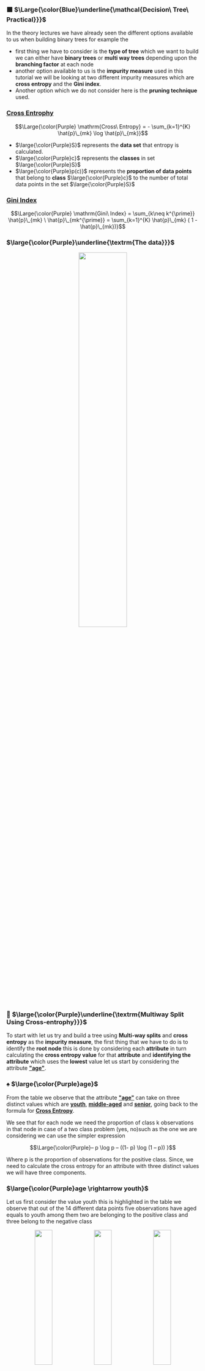### ⬛ $\Large{\color{Blue}\underline{\mathcal{Decision\ Tree\ Practical}}}$




In the theory lectures we have already seen the different options available to us when building binary trees for example the 
* first thing we have to consider is the **type of tree** which we want to build we can either have **binary trees** or **multi way trees** depending upon the **branching factor** at each node
* another option available to us is the **impurity measure** used in this tutorial we will be looking at two different impurity measures which are **cross entropy** and the **Gini index**.
* Another option which we do not consider here is the **pruning technique** used.

### <ins>Cross Entrophy</ins>

$$\Large{\color{Purple} \mathrm{Cross\ Entropy} = - \sum_{k=1}^{K} \hat{p}\_{mk} \log \hat{p}\_{mk}}$$


* $\large{\color{Purple}S}$ represents the **data set** that entropy is calculated.
* $\large{\color{Purple}c}$ represents the **classes** in set $\large{\color{Purple}S}$
* $\large{\color{Purple}p(c)}$ represents the **proportion of data points** that belong to **class** $\large{\color{Purple}c}$ to the number of total data points in the set $\large{\color{Purple}S}$

### <ins>Gini Index</ins>

$$\Large{\color{Purple} \mathrm{Gini\ Index} = \sum_{k\neq k^{\prime}} \hat{p}\_{mk} \ \hat{p}\_{mk^{\prime}} = \sum_{k=1}^{K}  \hat{p}\_{mk} ( 1 - \hat{p}\_{mk})}$$


### $\large{\color{Purple}\underline{\textrm{The data}}}$

<p align="center">
  <img src="https://github.com/iAmKankan/MachineLearning_With_Python/assets/12748752/fd303e94-8b44-4234-8a8b-8671c23e648e" width=50%/>
</p>

### 🔲 $\large{\color{Purple}\underline{\textrm{Multiway Split Using Cross-entrophy}}}$
To start with let us try and build a tree using **Multi-way splits** and **cross entropy** as the **impurity measure**, the first thing that we have to do is to identify the **root node** this is done by considering each **attribute** in turn calculating the **cross entropy value** for that **attribute** and **identifying the attribute** which uses the **lowest** value let us start by considering the attribute <ins><b>"age"</b></ins>. 

### ♠️ $\large{\color{Purple}age}$

From the table we observe that the attribute <ins><b>"age"</b></ins> can take on three distinct values which are <ins><b>youth</b></ins>, <ins><b>middle-aged</b></ins> and <ins><b>senior</b></ins>, going back to the formula for <ins><b>Cross Entropy</b></ins>. 

We see that for each node we need the proportion of class k observations in that node in case of a two class problem (yes, no)such as the one we are considering we can use the simpler expression 

$$\Large{\color{Purple}– p \log p – ((1- p) \log (1 – p)) }$$

Where p is the proportion of observations for the positive class. Since, we need to calculate the cross entropy for an attribute with three distinct values we will have three components.

### $\large{\color{Purple}age \rightarrow youth}$
Let us first consider the value youth this is highlighted in the table we observe that out of the 14 different data points five observations have aged equals to youth among them two are belonging to the positive class and three belong to the negative class
   
<p align="center">
  <img src="https://github.com/iAmKankan/MachineLearning_With_Python/assets/12748752/bacc1bd7-4759-4614-a639-9999e54f1dd1" width=30%/>
  <img src="https://github.com/iAmKankan/MachineLearning_With_Python/assets/12748752/ec7a1b36-6da7-4e72-b443-259b6bb776b2" width=30%/>
  <img src="https://github.com/iAmKankan/MachineLearning_With_Python/assets/12748752/d7f7ea6a-f90c-4d6c-b29d-f2e66fe839bc" width=30%/>
</p>

Using this information we have  $\large{\color{Purple}-(2 / 5) * log (2 / 5)}$ that is the proportion of observation belonging to the positive class and  $\large{\color{Purple}- (3 / 5) * (log 3 / 5)}$ for the negative class this expression is multiplied by the ratio 5 :14 which indicates which is a weight on the which is a normalizing factor since five out of the14 data points had aged equals to youth continuing with this manner we take up the next value that is age equals two middle-aged and observe that among the 14 there are 4 points where age equal to middle-aged and for all of them buys computer equals two years that is they all belong to the positive class.

$$\Large{\color{Purple}\begin{matrix}\underline{Cross-Entrophy_{age}(D)}&:& (\dfrac{5}{14})(- \dfrac{2}{5} \log_2 \dfrac{2}{5} - \dfrac{3}{5} \log_2 \dfrac{3}{5}) \\
& &+(\dfrac{4}{14})(- \dfrac{4}{4} \log_2 \dfrac{4}{4} - \dfrac{0}{4} \log_2 \dfrac{0}{4})\\
& &+(\dfrac{5}{14})(-\dfrac{3}{5} \log_2 \dfrac{3}{5} - \dfrac{2}{5} \log_2 \dfrac{2}{5})\\
& &=0.6935
\end{matrix}}$$

Cross_Entrophy_{age}(D):
 (5/14)(-2/5 log_2 2/5 - 3/5 log_2 3/5)
+(4/14)(-4/4 log_2 4/4 - 0/4 log_2 0/4)
+(5/14)(-3/5 log_2 3/5 - 2/5 log_2 2/5)
=0.6935


Cross_Entrophy_{age}(D):
 (5/14)(-2/5 log_2 2/5 - 3/5 log_2 3/5)
+(4/14)(-4/4 log_2 4/4 - 0/4 log_2 0/4)
+(5/14)(-3/5 log_2 3/5 - 2/5 log_2 2/5)
=0.6935 


Cross_Entrophy_{income}(D):
 (4/14)(-3/4 log_2 3/4 - 1/4 log_2 1/4)
+(6/14)(-4/6 log_2 4/6 - 2/6 log_2 2/6)
+(4/14)(-2/4 log_2 2/4 - 2/4 log_2 2/4)
=0.9111

Cross_Entrophy_{student}(D):
 (7/14)(-3/7 log_2 3/7 - 4/7 log_2 4/7)
+(7/14)(-6/7 log_2 6/7 - 1/7 log_2 1/7)
=0.7885

Cross_Entrophy_{credit-rating}(D):
 (8/14)(-6/8 log_2 6/8 - 2/8 log_2 2/8)
+(6/14)(-3/6 log_2 3/6 - 3/6 log_2 3/6)
=0.8922
